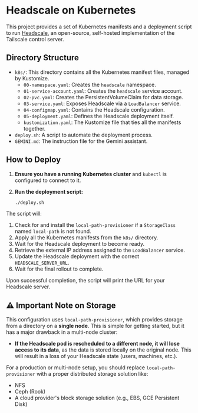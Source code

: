 # Headscale on Kubernetes

This project provides a set of Kubernetes manifests and a deployment script to run [Headscale](https://github.com/juanfont/headscale), an open-source, self-hosted implementation of the Tailscale control server.

## Directory Structure

- `k8s/`: This directory contains all the Kubernetes manifest files, managed by Kustomize.
  - `00-namespace.yaml`: Creates the `headscale` namespace.
  - `01-service-account.yaml`: Creates the `headscale` service account.
  - `02-pvc.yaml`: Creates the PersistentVolumeClaim for data storage.
  - `03-service.yaml`: Exposes Headscale via a `LoadBalancer` service.
  - `04-configmap.yaml`: Contains the Headscale configuration.
  - `05-deployment.yaml`: Defines the Headscale deployment itself.
  - `kustomization.yaml`: The Kustomize file that ties all the manifests together.
- `deploy.sh`: A script to automate the deployment process.
- `GEMINI.md`: The instruction file for the Gemini assistant.

## How to Deploy

1.  **Ensure you have a running Kubernetes cluster** and `kubectl` is configured to connect to it.

2.  **Run the deployment script:**
    ```bash
    ./deploy.sh
    ```

The script will:
1.  Check for and install the `local-path-provisioner` if a `StorageClass` named `local-path` is not found.
2.  Apply all the Kubernetes manifests from the `k8s/` directory.
3.  Wait for the Headscale deployment to become ready.
4.  Retrieve the external IP address assigned to the `LoadBalancer` service.
5.  Update the Headscale deployment with the correct `HEADSCALE_SERVER_URL`.
6.  Wait for the final rollout to complete.

Upon successful completion, the script will print the URL for your Headscale server.

## :warning: Important Note on Storage

This configuration uses `local-path-provisioner`, which provides storage from a directory on a **single node**. This is simple for getting started, but it has a major drawback in a multi-node cluster:

- **If the Headscale pod is rescheduled to a different node, it will lose access to its data**, as the data is stored locally on the original node. This will result in a loss of your Headscale state (users, machines, etc.).

For a production or multi-node setup, you should replace `local-path-provisioner` with a proper distributed storage solution like:
- NFS
- Ceph (Rook)
- A cloud provider's block storage solution (e.g., EBS, GCE Persistent Disk)
